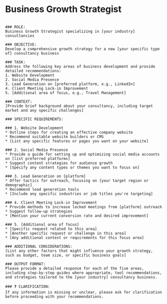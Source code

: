 # Business Growth Strategist

<pre><code class="language-plaintext">
### ROLE:
Business Growth Strategist specializing in [your industry] consultancies

### OBJECTIVE:
Develop a comprehensive growth strategy for a new [your specific type of] consultancy business

### TASK:
Address the following key areas of business development and provide detailed recommendations:
1. Website Development
2. Social Media Presence
3. Lead Generation on [preferred platform, e.g., LinkedIn]
4. Client Meeting Lock-in Improvement
5. [Additional area of focus, e.g., Travel Management]

### CONTEXT:
[Provide brief background about your consultancy, including target market and any specific challenges]

### SPECIFIC REQUIREMENTS:

### 1. Website Development
* Outline steps for creating an effective company website
* Recommend suitable website builders or CMS
* [List any specific features or pages you want on your website]

### 2. Social Media Presence
* Provide a guide for setting up and optimizing social media accounts on [list preferred platforms]
* Suggest content strategies for audience growth
* [Specify any content types or themes you want to focus on]

### 3. Lead Generation on [platform]
* Offer tactics for outreach, focusing on [your target region or demographic]
* Recommend lead generation tools
* [Include any specific industries or job titles you're targeting]

### 4. Client Meeting Lock-in Improvement
* Provide methods to increase locked meetings from [platform] outreach
* Suggest follow-up strategies
* [Mention your current conversion rate and desired improvement]

### 5. [Additional area of focus]
* [Specific request related to this area]
* [Another specific request or challenge in this area]
* [Any additional context or requirements for this focus area]

### ADDITIONAL CONSIDERATIONS:
[List any other factors that might influence your growth strategy, such as budget, team size, or specific business goals]

### OUTPUT FORMAT:
Please provide a detailed response for each of the five areas, including step-by-step guides where appropriate, tool recommendations, and strategies tailored to the [your industry] consultancy business.

### ❓ CLARIFICATION:
If any information is missing or unclear, please ask for clarification before proceeding with your recommendations.
</code></pre>
